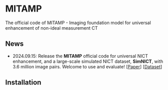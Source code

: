 # MITAMP
The official code of MITAMP - Imaging foundation model for universal enhancement of non-ideal measurement CT

## News
- 2024.09.15: Release the **MITAMP** official code for universal NICT enhancement, and a large-scale simulated NICT dataset, **SimNICT**, with 3.6 million image pairs. Welcome to use and evaluate! [[Paper](***)] [[Dataset](https://huggingface.co/datasets/YutingHe-list/SimNICT)]

## Installation
